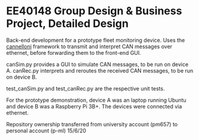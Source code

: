 # EE40148 Group Design & Business Project, Detailed Design

Back-end development for a prototype fleet monitoring device. Uses the [cannelloni](https://github.com/mguentner/cannelloni) framework to transmit and interpret CAN messages over ethernet, before forwarding them to the front-end GUI.

canSim.py provides a GUI to simulate CAN messages, to be run on device A.
canRec.py interprets and reroutes the received CAN messages, to be run on device B.

test_canSim.py and test_canRec.py are the respective unit tests.

For the prototype demonstration, device A was an laptop running Ubuntu and device B was a Raspberry Pi 3B+. The devices were connected via ethernet.


Repository ownership transferred from university account (pm657) to personal account (p-ml) 15/6/20
